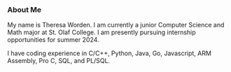 ### About Me

My name is Theresa Worden. I am currently a junior Computer Science and Math major at St. Olaf College. I am presently pursuing internship opportunities for summer 2024. 

I have coding experience in C/C++, Python, Java, Go, Javascript, ARM Assembly, Pro C, SQL, and PL/SQL.

<!--
**wordentheresa0/wordentheresa0** is a ✨ _special_ ✨ repository because its `README.md` (this file) appears on your GitHub profile.

Here are some ideas to get you started:

- 🔭 I’m currently working on ...
- 🌱 I’m currently learning ...
- 👯 I’m looking to collaborate on ...
- 🤔 I’m looking for help with ...
- 💬 Ask me about ...
- 📫 How to reach me: ...
- 😄 Pronouns: ...
- ⚡ Fun fact: ...
-->
